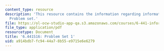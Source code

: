 ```yaml
---
content_type: resource
description: 'This resource contains the information regarding information theory:
  Problem set.'
file: https://ol-ocw-studio-app-qa.s3.amazonaws.com/courses/6-441-information-theory-spring-2016/a914bdb7fc9444a78b55e9715e6e6279_MIT6_441S16_problem_set1.pdf
file_type: application/pdf
resourcetype: Document
title: '6.441S16: Problem Set 1'
uid: a914bdb7-fc94-44a7-8b55-e9715e6e6279
---
```


